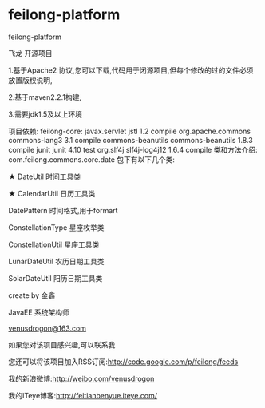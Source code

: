 feilong-platform
================

feilong-platform

飞龙
开源项目

1.基于Apache2 协议,您可以下载,代码用于闭源项目,但每个修改的过的文件必须放置版权说明,

2.基于maven2.2.1构建,

3.需要jdk1.5及以上环境

项目依赖:
feilong-core:
 <dependencies>
    <dependency>
      <groupId>javax.servlet</groupId>
      <artifactId>jstl</artifactId>
      <version>1.2</version>
      <scope>compile</scope>
    </dependency>
    <dependency>
      <groupId>org.apache.commons</groupId>
      <artifactId>commons-lang3</artifactId>
      <version>3.1</version>
      <scope>compile</scope>
    </dependency>
    <dependency>
      <groupId>commons-beanutils</groupId>
      <artifactId>commons-beanutils</artifactId>
      <version>1.8.3</version>
      <scope>compile</scope>
    </dependency>
    <dependency>
      <groupId>junit</groupId>
      <artifactId>junit</artifactId>
      <version>4.10</version>
      <scope>test</scope>
    </dependency>
    <dependency>
      <groupId>org.slf4j</groupId>
      <artifactId>slf4j-log4j12</artifactId>
      <version>1.6.4</version>
      <scope>compile</scope>
    </dependency>
  </dependencies>
类和方法介绍:
com.feilong.commons.core.date 包下有以下几个类:

★ DateUtil 时间工具类

★ CalendarUtil 日历工具类

DatePattern 时间格式,用于formart

ConstellationType 星座枚举类

ConstellationUtil 星座工具类

LunarDateUtil 农历日期工具类

SolarDateUtil 阳历日期工具类

create by 金鑫

JavaEE 系统架构师

venusdrogon@163.com

如果您对该项目感兴趣,可以联系我

您还可以将该项目加入RSS订阅:http://code.google.com/p/feilong/feeds

我的新浪微博:http://weibo.com/venusdrogon

我的ITeye博客:http://feitianbenyue.iteye.com/
